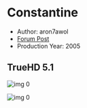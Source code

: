 # Constantine

* Author: aron7awol
* [Forum Post](https://www.avsforum.com/threads/bass-eq-for-filtered-movies.2995212/post-57525910)
* Production Year: 2005

## TrueHD 5.1

![img 0](https://i.imgur.com/ejBEJs9.jpg)

![img 0](https://i.imgur.com/XIKnRaB.jpg)

